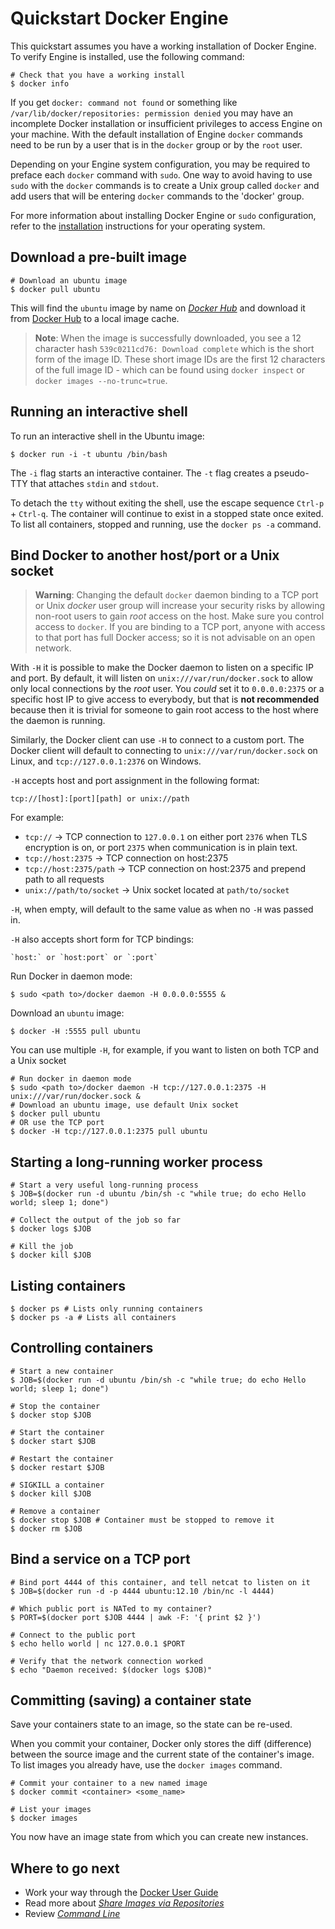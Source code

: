 <!--[metadata]>
+++
aliases = ["/engine/userguide/basics/"]
title = "Quickstart containers"
description = "Common usage and commands"
keywords = ["Examples, Usage, basic commands, docker, documentation,  examples"]
[menu.main]
parent = "engine_use"
weight=-90
+++
<![end-metadata]-->

# Quickstart Docker Engine

This quickstart assumes you have a working installation of Docker Engine. To verify Engine is installed, use the following command:

    # Check that you have a working install
    $ docker info

If you get `docker: command not found` or something like
`/var/lib/docker/repositories: permission denied` you may have an
incomplete Docker installation or insufficient privileges to access
Engine on your machine. With the default installation of Engine `docker`
commands need to be run by a user that is in the `docker` group or by the
`root` user.

Depending on your Engine system configuration, you may be required
to preface each `docker` command with `sudo`. One way to avoid having to use
`sudo` with the `docker` commands is to create a Unix group called `docker` and
add users that will be entering `docker` commands to the 'docker' group.

For more information about installing Docker Engine or `sudo` configuration, refer to
the [installation](installation/index.md) instructions for your operating system.


## Download a pre-built image

    # Download an ubuntu image
    $ docker pull ubuntu

This will find the `ubuntu` image by name on
[*Docker Hub*](userguide/containers/dockerrepos.md#searching-for-images)
and download it from [Docker Hub](https://hub.docker.com) to a local
image cache.

> **Note**:
> When the image is successfully downloaded, you see a 12 character
> hash `539c0211cd76: Download complete` which is the
> short form of the image ID. These short image IDs are the first 12
> characters of the full image ID - which can be found using
> `docker inspect` or `docker images --no-trunc=true`.

## Running an interactive shell

To run an interactive shell in the Ubuntu image:

    $ docker run -i -t ubuntu /bin/bash       

The `-i` flag starts an interactive container. The `-t` flag creates a
pseudo-TTY that attaches `stdin` and `stdout`.  

To detach the `tty` without exiting the shell, use the escape sequence
`Ctrl-p` + `Ctrl-q`. The container will continue to exist in a stopped state
once exited. To list all containers, stopped and running, use the `docker ps -a`
command.

## Bind Docker to another host/port or a Unix socket

> **Warning**:
> Changing the default `docker` daemon binding to a
> TCP port or Unix *docker* user group will increase your security risks
> by allowing non-root users to gain *root* access on the host. Make sure
> you control access to `docker`. If you are binding
> to a TCP port, anyone with access to that port has full Docker access;
> so it is not advisable on an open network.

With `-H` it is possible to make the Docker daemon to listen on a
specific IP and port. By default, it will listen on
`unix:///var/run/docker.sock` to allow only local connections by the
*root* user. You *could* set it to `0.0.0.0:2375` or a specific host IP
to give access to everybody, but that is **not recommended** because
then it is trivial for someone to gain root access to the host where the
daemon is running.

Similarly, the Docker client can use `-H` to connect to a custom port.
The Docker client will default to connecting to `unix:///var/run/docker.sock`
on Linux, and `tcp://127.0.0.1:2376` on Windows.

`-H` accepts host and port assignment in the following format:

    tcp://[host]:[port][path] or unix://path

For example:

-   `tcp://` -> TCP connection to `127.0.0.1` on either port `2376` when TLS encryption
    is on, or port `2375` when communication is in plain text.
-   `tcp://host:2375` -> TCP connection on
    host:2375
-   `tcp://host:2375/path` -> TCP connection on
    host:2375 and prepend path to all requests
-   `unix://path/to/socket` -> Unix socket located
    at `path/to/socket`

`-H`, when empty, will default to the same value as
when no `-H` was passed in.

`-H` also accepts short form for TCP bindings:

    `host:` or `host:port` or `:port`

Run Docker in daemon mode:

    $ sudo <path to>/docker daemon -H 0.0.0.0:5555 &

Download an `ubuntu` image:

    $ docker -H :5555 pull ubuntu

You can use multiple `-H`, for example, if you want to listen on both
TCP and a Unix socket

    # Run docker in daemon mode
    $ sudo <path to>/docker daemon -H tcp://127.0.0.1:2375 -H unix:///var/run/docker.sock &
    # Download an ubuntu image, use default Unix socket
    $ docker pull ubuntu
    # OR use the TCP port
    $ docker -H tcp://127.0.0.1:2375 pull ubuntu

## Starting a long-running worker process

    # Start a very useful long-running process
    $ JOB=$(docker run -d ubuntu /bin/sh -c "while true; do echo Hello world; sleep 1; done")

    # Collect the output of the job so far
    $ docker logs $JOB

    # Kill the job
    $ docker kill $JOB

## Listing containers

    $ docker ps # Lists only running containers
    $ docker ps -a # Lists all containers

## Controlling containers

    # Start a new container
    $ JOB=$(docker run -d ubuntu /bin/sh -c "while true; do echo Hello world; sleep 1; done")

    # Stop the container
    $ docker stop $JOB

    # Start the container
    $ docker start $JOB

    # Restart the container
    $ docker restart $JOB

    # SIGKILL a container
    $ docker kill $JOB

    # Remove a container
    $ docker stop $JOB # Container must be stopped to remove it
    $ docker rm $JOB

## Bind a service on a TCP port

    # Bind port 4444 of this container, and tell netcat to listen on it
    $ JOB=$(docker run -d -p 4444 ubuntu:12.10 /bin/nc -l 4444)

    # Which public port is NATed to my container?
    $ PORT=$(docker port $JOB 4444 | awk -F: '{ print $2 }')

    # Connect to the public port
    $ echo hello world | nc 127.0.0.1 $PORT

    # Verify that the network connection worked
    $ echo "Daemon received: $(docker logs $JOB)"

## Committing (saving) a container state

Save your containers state to an image, so the state can be
re-used.

When you commit your container, Docker only stores the diff (difference) between
the source image and the current state of the container's image. To list images
you already have, use the `docker images` command.

    # Commit your container to a new named image
    $ docker commit <container> <some_name>

    # List your images
    $ docker images

You now have an image state from which you can create new instances.

## Where to go next

* Work your way through the [Docker User Guide](userguide/index.md)
* Read more about [*Share Images via Repositories*](userguide/containers/dockerrepos.md)
* Review [*Command Line*](reference/commandline/cli.md)
